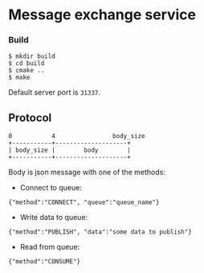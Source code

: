 # Message exchange service

### Build
```shell
$ mkdir build
$ cd build
$ cmake ..
$ make
```

Default server port is `31337`. 

## Protocol
```
0           4                body_size
+-----------+--------------------+
| body_size |        body        |
+-----------+--------------------+
```
Body is json message with one of the methods:

* Connect to queue:
```
{"method":"CONNECT", "queue":"queue_name"}
```
* Write data to queue:
```
{"method":"PUBLISH", "data":"some data to publish"}
```
* Read from queue:
```
{"method":"CONSUME"}
```
